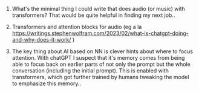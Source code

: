 
1. What's the minimal thing I could write that does audio (or music) with transformers? That would be quite helpful in finding my next job..

1. Transformers and attention blocks for audio (eg a la https://writings.stephenwolfram.com/2023/02/what-is-chatgpt-doing-and-why-does-it-work/ )

1. The key thing about AI based on NN is clever hints about where to focus attention. With chatGPT I suspect that it's memory comes from being able to focus back on earlier parts of not only the prompt but the whole conversation (including the initial prompt). This is enabled with transformers, which got further trained by humans tweaking the model to emphasize this memory..
